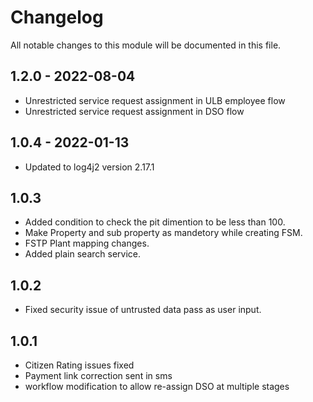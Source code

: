 
# Changelog
All notable changes to this module will be documented in this file.

## 1.2.0 - 2022-08-04
- Unrestricted service request assignment in  ULB employee flow
- Unrestricted service request assignment in  DSO flow

## 1.0.4 - 2022-01-13

- Updated to log4j2 version 2.17.1

## 1.0.3

- Added condition to check the pit dimention to be less than 100.
- Make Property and sub property as mandetory while creating FSM.
- FSTP Plant mapping changes.
- Added plain search service.

## 1.0.2

- Fixed security issue of untrusted data pass as user input.

## 1.0.1

- Citizen Rating issues fixed
- Payment link correction sent in sms
- workflow modification to allow re-assign DSO at multiple stages

